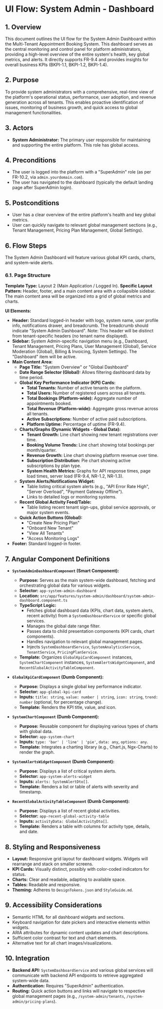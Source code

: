 # UI Flow: System Admin - Dashboard

## 1. Overview

This document outlines the UI flow for the System Admin Dashboard within the Multi-Tenant Appointment Booking System. This dashboard serves as the central monitoring and control panel for platform administrators, providing a high-level overview of the entire system's health, key global metrics, and alerts. It directly supports FR-9.4 and provides insights for overall business KPIs (BKPI-1.1, BKPI-1.2, BKPI-1.4).

## 2. Purpose

To provide system administrators with a comprehensive, real-time view of the platform's operational status, performance, user adoption, and revenue generation across all tenants. This enables proactive identification of issues, monitoring of business growth, and quick access to global management functionalities.

## 3. Actors

*   **System Administrator:** The primary user responsible for maintaining and supporting the entire platform. This role has global access.

## 4. Preconditions

*   The user is logged into the platform with a "SuperAdmin" role (as per FR-10.2, via `admin.yourdomain.com`).
*   The user has navigated to the dashboard (typically the default landing page after SuperAdmin login).

## 5. Postconditions

*   User has a clear overview of the entire platform's health and key global metrics.
*   User can quickly navigate to relevant global management sections (e.g., Tenant Management, Pricing Plan Management, Global Settings).

## 6. Flow Steps

The System Admin Dashboard will feature various global KPI cards, charts, and system-wide alerts.

### 6.1. Page Structure

**Template Type:** Layout 2 (Main Application / Logged In).
**Specific Layout Pattern:** Header, footer, and a main content area with a collapsible sidebar. The main content area will be organized into a grid of global metrics and charts.

**UI Elements:**
*   **Header:** Standard logged-in header with logo, system name, user profile info, notifications drawer, and breadcrumb. The breadcrumb should indicate "System Admin Dashboard". Note: This header will be distinct from tenant-specific headers (no tenant name displayed).
*   **Sidebar:** System Admin-specific navigation menu (e.g., Dashboard, Tenant Management, Pricing Plans, User Management (Global), Service Moderation (Global), Billing & Invoicing, System Settings). The "Dashboard" item will be active.
*   **Main Content Area:**
    *   **Page Title:** "System Overview" or "Global Dashboard"
    *   **Date Range Selector (Global):** Allows filtering dashboard data by time period.
    *   **Global Key Performance Indicator (KPI) Cards:**
        *   **Total Tenants:** Number of active tenants on the platform.
        *   **Total Users:** Number of registered users across all tenants.
        *   **Total Bookings (Platform-wide):** Aggregate number of appointments booked.
        *   **Total Revenue (Platform-wide):** Aggregate gross revenue across all tenants.
        *   **Active Subscriptions:** Number of active paid subscriptions.
        *   **Platform Uptime:** Percentage of uptime (FR-9.4).
    *   **Charts/Graphs (Dynamic Widgets - Global Data):**
        *   **Tenant Growth:** Line chart showing new tenant registrations over time.
        *   **Booking Volume Trends:** Line chart showing total bookings per month/quarter.
        *   **Revenue Growth:** Line chart showing platform revenue over time.
        *   **Subscription Distribution:** Pie chart showing active subscriptions by plan type.
        *   **System Health Metrics:** Graphs for API response times, page load times, server load (FR-9.4, NR-1.2, NR-1.3).
    *   **System Alerts/Notifications Widget:**
        *   Table listing critical system alerts (e.g., "API Error Rate High", "Server Overload", "Payment Gateway Offline").
        *   Links to detailed logs or monitoring systems.
    *   **Recent Global Activity Feed/Table:**
        *   Table listing recent tenant sign-ups, global service approvals, or major system events.
    *   **Quick Action Buttons (Global):**
        *   "Create New Pricing Plan"
        *   "Onboard New Tenant"
        *   "View All Tenants"
        *   "Access Monitoring Logs"
*   **Footer:** Standard logged-in footer.

## 7. Angular Component Definitions

*   **`SystemAdminDashboardComponent` (Smart Component):**
    *   **Purpose:** Serves as the main system-wide dashboard, fetching and orchestrating global data for various widgets.
    *   **Selector:** `app-system-admin-dashboard`
    *   **Location:** `src/app/features/system-admin/dashboard/system-admin-dashboard.component.ts`
    *   **TypeScript Logic:**
        *   Fetches global dashboard data (KPIs, chart data, system alerts, recent activity) from a `SystemDashboardService` or specific global services.
        *   Manages the global date range filter.
        *   Passes data to child presentation components (KPI cards, chart components).
        *   Handles navigation to relevant global management pages.
        *   Injects `SystemDashboardService`, `SystemAnalyticsService`, `TenantService`, `PricingPlanService`.
    *   **Template:** Organizes `GlobalKpiCardComponent` instances, `SystemChartComponent` instances, `SystemAlertsWidgetComponent`, and `RecentGlobalActivityTableComponent`.

*   **`GlobalKpiCardComponent` (Dumb Component):**
    *   **Purpose:** Displays a single global key performance indicator.
    *   **Selector:** `app-global-kpi-card`
    *   **Inputs:** `title: string`, `value: number | string`, `icon: string`, `trend: number` (optional, for percentage change).
    *   **Template:** Renders the KPI title, value, and icon.

*   **`SystemChartComponent` (Dumb Component):**
    *   **Purpose:** Reusable component for displaying various types of charts with global data.
    *   **Selector:** `app-system-chart`
    *   **Inputs:** `type: 'bar' | 'line' | 'pie'`, `data: any`, `options: any`.
    *   **Template:** Integrates a charting library (e.g., Chart.js, Ngx-Charts) to render the graph.

*   **`SystemAlertsWidgetComponent` (Dumb Component):**
    *   **Purpose:** Displays a list of critical system alerts.
    *   **Selector:** `app-system-alerts-widget`
    *   **Inputs:** `alerts: SystemAlertDto[]`.
    *   **Template:** Renders a list or table of alerts with severity and timestamp.

*   **`RecentGlobalActivityTableComponent` (Dumb Component):**
    *   **Purpose:** Displays a list of recent global activities.
    *   **Selector:** `app-recent-global-activity-table`
    *   **Inputs:** `activityData: GlobalActivityDto[]`.
    *   **Template:** Renders a table with columns for activity type, details, and date.

## 8. Styling and Responsiveness

*   **Layout:** Responsive grid layout for dashboard widgets. Widgets will rearrange and stack on smaller screens.
*   **KPI Cards:** Visually distinct, possibly with color-coded indicators for status.
*   **Charts:** Clear and readable, adapting to available space.
*   **Tables:** Readable and responsive.
*   **Theming:** Adheres to `DesignTokens.json` and `StyleGuide.md`.

## 9. Accessibility Considerations

*   Semantic HTML for all dashboard widgets and sections.
*   Keyboard navigation for date pickers and interactive elements within widgets.
*   ARIA attributes for dynamic content updates and chart descriptions.
*   Sufficient color contrast for text and chart elements.
*   Alternative text for all chart images/visualizations.

## 10. Integration

*   **Backend API:** `SystemDashboardService` and various global services will communicate with backend API endpoints to retrieve aggregated system-wide data.
*   **Authentication:** Requires "SuperAdmin" authentication.
*   **Routing:** Quick action buttons and links will navigate to respective global management pages (e.g., `/system-admin/tenants`, `/system-admin/pricing-plans`).